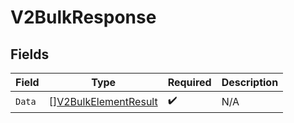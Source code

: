# V2BulkResponse


## Fields

| Field                                                               | Type                                                                | Required                                                            | Description                                                         |
| ------------------------------------------------------------------- | ------------------------------------------------------------------- | ------------------------------------------------------------------- | ------------------------------------------------------------------- |
| `Data`                                                              | [][V2BulkElementResult](../../models/shared/v2bulkelementresult.md) | :heavy_check_mark:                                                  | N/A                                                                 |